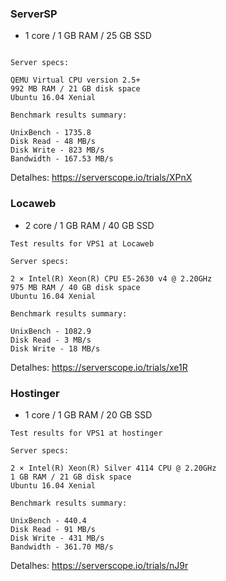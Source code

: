 ### ServerSP
- 1 core / 1 GB RAM / 25 GB SSD

```Test results for VPS1GB at ServerSP.com

Server specs:

QEMU Virtual CPU version 2.5+
992 MB RAM / 21 GB disk space
Ubuntu 16.04 Xenial

Benchmark results summary:

UnixBench - 1735.8
Disk Read - 48 MB/s
Disk Write - 823 MB/s
Bandwidth - 167.53 MB/s
```
Detalhes: https://serverscope.io/trials/XPnX



### Locaweb
- 2 core / 1 GB RAM / 40 GB SSD

```
Test results for VPS1 at Locaweb

Server specs:

2 × Intel(R) Xeon(R) CPU E5-2630 v4 @ 2.20GHz
975 MB RAM / 40 GB disk space
Ubuntu 16.04 Xenial

Benchmark results summary:

UnixBench - 1082.9
Disk Read - 3 MB/s
Disk Write - 18 MB/s
```

Detalhes: https://serverscope.io/trials/xe1R

### Hostinger
- 1 core / 1 GB RAM / 20 GB SSD
```
Test results for VPS1 at hostinger

Server specs:

2 × Intel(R) Xeon(R) Silver 4114 CPU @ 2.20GHz
1 GB RAM / 21 GB disk space
Ubuntu 16.04 Xenial

Benchmark results summary:

UnixBench - 440.4
Disk Read - 91 MB/s
Disk Write - 431 MB/s
Bandwidth - 361.70 MB/s
```
Detalhes: https://serverscope.io/trials/nJ9r


